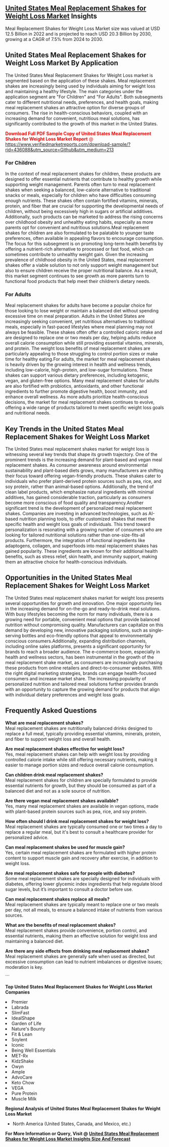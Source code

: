 <h2><a href="https://www.verifiedmarketreports.com/download-sample/?rid=436088&amp;utm_source=Github&amp;utm_medium=213" target="_blank">United States Meal Replacement Shakes for Weight Loss Market</a> Insights</h2><p>Meal Replacement Shakes for Weight Loss Market size was valued at USD 12.5 Billion in 2022 and is projected to reach USD 20.3 Billion by 2030, growing at a CAGR of 7.5% from 2024 to 2030.</p><p><h2>United States Meal Replacement Shakes for Weight Loss Market By Application</h2>The United States Meal Replacement Shakes for Weight Loss market is segmented based on the application of these shakes. Meal replacement shakes are increasingly being used by individuals aiming for weight loss and maintaining a healthy lifestyle. The main categories under the application segment are "For Children" and "For Adults". Both subsegments cater to different nutritional needs, preferences, and health goals, making meal replacement shakes an attractive option for diverse groups of consumers. The rise in health-conscious behaviors, coupled with an increasing demand for convenient, nutritious meal solutions, has significantly contributed to the growth of this market in the United States.<p><span class=""><span style="color: #ff0000;"><strong>Download Full PDF Sample Copy of United States Meal Replacement Shakes for Weight Loss Market Report</strong> @ </span><a href="https://www.verifiedmarketreports.com/download-sample/?rid=436088&amp;utm_source=Github&amp;utm_medium=213" target="_blank">https://www.verifiedmarketreports.com/download-sample/?rid=436088&amp;utm_source=Github&amp;utm_medium=213</a></span></p><h3>For Children</h3>In the context of meal replacement shakes for children, these products are designed to offer essential nutrients that contribute to healthy growth while supporting weight management. Parents often turn to meal replacement shakes when seeking a balanced, low-calorie alternative to traditional snacks or meals, especially for children who have difficulties consuming enough nutrients. These shakes often contain fortified vitamins, minerals, protein, and fiber that are crucial for supporting the developmental needs of children, without being excessively high in sugars or artificial additives. Additionally, such products can be marketed to address the rising concerns over childhood obesity and unhealthy eating habits, especially as more parents opt for convenient and nutritious solutions.Meal replacement shakes for children are also formulated to be palatable to younger taste preferences, often available in appealing flavors to encourage consumption. The focus for this subsegment is on promoting long-term health benefits by offering a nutrient-rich alternative to processed or fast food, which can sometimes contribute to unhealthy weight gain. Given the increasing prevalence of childhood obesity in the United States, meal replacement shakes offer a viable solution to not only support weight management but also to ensure children receive the proper nutritional balance. As a result, this market segment continues to see growth as more parents turn to functional food products that help meet their children’s dietary needs.<h3>For Adults</h3>Meal replacement shakes for adults have become a popular choice for those looking to lose weight or maintain a balanced diet without spending excessive time on meal preparation. Adults in the United States are increasingly seeking convenient, yet nutritious alternatives to traditional meals, especially in fast-paced lifestyles where meal planning may not always be feasible. These shakes often offer a controlled caloric intake and are designed to replace one or two meals per day, helping adults reduce overall calorie consumption while still providing essential vitamins, minerals, and protein. The weight loss benefits of meal replacement shakes are particularly appealing to those struggling to control portion sizes or make time for healthy eating.For adults, the market for meal replacement shakes is heavily driven by the growing interest in health and wellness trends, including low-calorie, high-protein, and low-sugar formulations. These shakes can support various dietary preferences, including ketogenic, vegan, and gluten-free options. Many meal replacement shakes for adults are also fortified with probiotics, antioxidants, and other functional ingredients to further promote digestive health, boost immunity, and enhance overall wellness. As more adults prioritize health-conscious decisions, the market for meal replacement shakes continues to evolve, offering a wide range of products tailored to meet specific weight loss goals and nutritional needs.<h2>Key Trends in the United States Meal Replacement Shakes for Weight Loss Market</h2>The United States meal replacement shakes market for weight loss is witnessing several key trends that shape its growth trajectory. One of the prominent trends is the increasing demand for plant-based and vegan meal replacement shakes. As consumer awareness around environmental sustainability and plant-based diets grows, many manufacturers are shifting their focus toward offering vegan-friendly products. These shakes cater to individuals who prefer plant-derived protein sources such as pea, rice, and soy protein, rather than animal-based options. Additionally, the trend of clean label products, which emphasize natural ingredients with minimal additives, has gained considerable traction, particularly as consumers become more conscious of food quality and transparency.Another significant trend is the development of personalized meal replacement shakes. Companies are investing in advanced technologies, such as AI-based nutrition planning tools, to offer customized shakes that meet the specific health and weight loss goals of individuals. This trend toward personalization is resonating with a growing number of consumers who are looking for tailored nutritional solutions rather than one-size-fits-all products. Furthermore, the integration of functional ingredients like adaptogens, collagen, and superfoods into meal replacement shakes has gained popularity. These ingredients are known for their additional health benefits, such as stress relief, skin health, and immunity support, making them an attractive choice for health-conscious individuals.<h2>Opportunities in the United States Meal Replacement Shakes for Weight Loss Market</h2>The United States meal replacement shakes market for weight loss presents several opportunities for growth and innovation. One major opportunity lies in the increasing demand for on-the-go and ready-to-drink meal solutions. With busy lifestyles becoming the norm for many individuals, there is a growing need for portable, convenient meal options that provide balanced nutrition without compromising quality. Manufacturers can capitalize on this demand by developing new, innovative packaging solutions, such as single-serving bottles and eco-friendly options that appeal to environmentally conscious consumers.Additionally, expanding distribution channels, including online sales platforms, presents a significant opportunity for brands to reach a broader audience. The e-commerce boom, especially in health and wellness sectors, has been instrumental in the growth of the meal replacement shake market, as consumers are increasingly purchasing these products from online retailers and direct-to-consumer websites. With the right digital marketing strategies, brands can engage health-focused consumers and increase market share. The increasing popularity of personalized nutrition and tailored meal solutions further provides brands with an opportunity to capture the growing demand for products that align with individual dietary preferences and weight loss goals.<h2>Frequently Asked Questions</h2><p><b>What are meal replacement shakes?</b><br>Meal replacement shakes are nutritionally balanced drinks designed to replace a full meal, typically providing essential vitamins, minerals, protein, and fiber to support weight loss and overall health.</p><p><b>Are meal replacement shakes effective for weight loss?</b><br>Yes, meal replacement shakes can help with weight loss by providing controlled calorie intake while still offering necessary nutrients, making it easier to manage portion sizes and reduce overall calorie consumption.</p><p><b>Can children drink meal replacement shakes?</b><br>Meal replacement shakes for children are specially formulated to provide essential nutrients for growth, but they should be consumed as part of a balanced diet and not as a sole source of nutrition.</p><p><b>Are there vegan meal replacement shakes available?</b><br>Yes, many meal replacement shakes are available in vegan options, made with plant-based protein sources such as pea, rice, and soy protein.</p><p><b>How often should I drink meal replacement shakes for weight loss?</b><br>Meal replacement shakes are typically consumed one or two times a day to replace a regular meal, but it's best to consult a healthcare provider for personalized advice.</p><p><b>Can meal replacement shakes be used for muscle gain?</b><br>Yes, certain meal replacement shakes are formulated with higher protein content to support muscle gain and recovery after exercise, in addition to weight loss.</p><p><b>Are meal replacement shakes safe for people with diabetes?</b><br>Some meal replacement shakes are specially designed for individuals with diabetes, offering lower glycemic index ingredients that help regulate blood sugar levels, but it’s important to consult a doctor before use.</p><p><b>Can meal replacement shakes replace all meals?</b><br>Meal replacement shakes are typically meant to replace one or two meals per day, not all meals, to ensure a balanced intake of nutrients from various sources.</p><p><b>What are the benefits of meal replacement shakes?</b><br>Meal replacement shakes provide convenience, portion control, and essential nutrients, making them an effective solution for weight loss and maintaining a balanced diet.</p><p><b>Are there any side effects from drinking meal replacement shakes?</b><br>Meal replacement shakes are generally safe when used as directed, but excessive consumption can lead to nutrient imbalances or digestive issues; moderation is key.</p>```</p><p><strong>Top United States Meal Replacement Shakes for Weight Loss Market Companies</strong></p><div data-test-id=""><p><li>Premier</li><li> Labrada</li><li> SlimFast</li><li> IdealShape</li><li> Garden of Life</li><li> Nature's Bounty</li><li> Fit & Lean</li><li> Soylent</li><li> Iconic</li><li> Being Well Essentials</li><li> MET-Rx</li><li> KidzShake</li><li> Owyn</li><li> Ample</li><li> AdvoCare</li><li> Keto Chow</li><li> VEGA</li><li> Pure Protein</li><li> Muscle Milk</li></p><div><strong>Regional Analysis of&nbsp;United States Meal Replacement Shakes for Weight Loss Market</strong></div><ul><li dir="ltr"><p dir="ltr">North America&nbsp;(United States, Canada, and Mexico, etc.)</p></li></ul><p><strong>For More Information or Query, Visit @&nbsp;</strong><strong><a href="https://www.verifiedmarketreports.com/product/meal-replacement-shakes-for-weight-loss-market/?utm_source=Github&amp;utm_medium=213" target="_blank">United States Meal Replacement Shakes for Weight Loss Market Insights Size And Forecast</a></strong></p></div>
